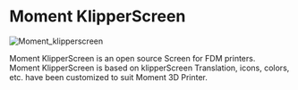 # Moment KlipperScreen   

![Moment_klipperscreen](https://github.com/MOMENT3D/KlipperScreen/assets/139463388/5b4a9e54-6b81-4a74-aad4-ffd6bf25a68a)

Moment KlipperScreen is an open source Screen for FDM printers.   
Moment KlipperScreen is based on klipperScreen 
Translation, icons, colors, etc. have been customized to suit Moment 3D Printer.

